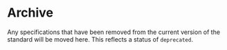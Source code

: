 # Archive

Any specifications that have been removed from the current version of the standard will be moved here.  This reflects a status of `deprecated`.
